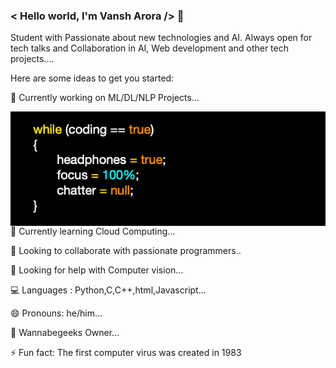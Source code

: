 ### < Hello world, I'm Vansh Arora />  👋

Student with Passionate about new technologies and AI. Always open for tech talks and Collaboration in AI, Web development and other tech projects....

Here are some ideas to get you started:

 🔭 Currently working on ML/DL/NLP Projects...
 
 <img style="float: right;" src="https://github.com/vansh-arora18/vansh-arora18/blob/main/strategy.png" />
 
🌱 Currently learning Cloud Computing...

👯 Looking to collaborate with passionate programmers..

🤔 Looking for help with Computer vision...

💻 Languages : Python,C,C++,html,Javascript...

😄 Pronouns: he/him...

🔭 Wannabegeeks Owner...

⚡ Fun fact: The first computer virus was created in 1983

